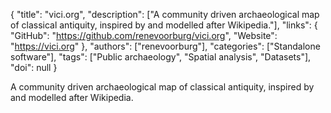 {
  "title": "vici.org",
  "description": ["A community driven archaeological map of classical antiquity, inspired by and modelled after Wikipedia."],
  "links": {
    "GitHub": "https://github.com/renevoorburg/vici.org",
    "Website": "https://vici.org"
  },
  "authors": ["renevoorburg"],
  "categories": ["Standalone software"],
  "tags": ["Public archaeology", "Spatial analysis", "Datasets"],
  "doi": null
}

<!-- Generated by csv2md.R – do not edit by hand -->

A community driven archaeological map of classical antiquity, inspired by and modelled after Wikipedia.